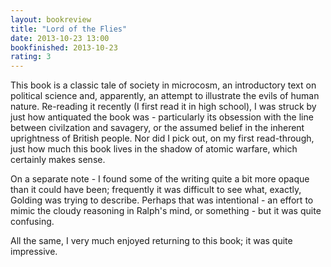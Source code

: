```yaml
---
layout: bookreview
title: "Lord of the Flies"
date: 2013-10-23 13:00
bookfinished: 2013-10-23
rating: 3
---
```


This book is a classic tale of society in microcosm, an introductory text on political science and, apparently, an attempt to illustrate the evils of human nature. Re-reading it recently (I first read it in high school), I was struck by just how antiquated the book was - particularly its obsession with the line between civilzation and savagery, or the assumed belief in the inherent uprightness of British people.  Nor did I pick out, on my first read-through, just how much this book lives in the shadow of atomic warfare, which certainly makes sense.



On a separate note - I found some of the writing quite a bit more opaque than it could have been; frequently it was difficult to see what, exactly, Golding was trying to describe.  Perhaps that was intentional - an effort to mimic the cloudy reasoning in Ralph's mind, or something - but it was quite confusing.



All the same, I very much enjoyed returning to this book; it was quite impressive.